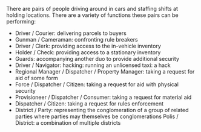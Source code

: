 There are pairs of people driving around in cars and staffing shifts at holding locations. There are a variety of functions these pairs can be performing:

* Driver / Courier: delivering parcels to buyers
* Gunman / Cameraman: confronting rule breakers
* Driver / Clerk: providing access to the in-vehicle inventory
* Holder / Check: providing access to a stationary inventory
* Guards: accompanying another duo to provide additional security
* Driver / Navigator: hacking: running an unlicensed taxi: a hack
* Regional Manager / Dispatcher / Property Manager: taking a request for aid of some form
* Force / Dispatcher / Citizen: taking a request for aid with physical security
* Provisioneer / Dispatcher / Consumer: taking a request for material aid
* Dispatcher / Citizen: taking a request for rules enforcement
* District / Party: representing the conglomeration of a group of related parties where parties may themselves be conglomerations
Polis / District: a combination of multiple districts
